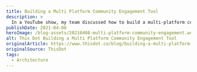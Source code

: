 ```yaml
---
title: Building a Multi Platform Community Engagement Tool
description: >
  In a YouTube show, my team discussed how to build a multi-platform community engagement tool to accompany a theoretical e-commerce buisness, A Latte Java. In this post, I summarize the discussion from "Build IT Better Architecture: Roundtable with This Dot Labs Developers".
publishDate: 2021-04-08
heroImage: /blog-assets/20210408-multi-platform-community-engagement.webp
alt: This Dot Building a Multi Platform Community Engagement Tool
originalArticle: https://www.thisdot.co/blog/building-a-multi-platform-community-engagement-tool
originalSource: ThisDot
tags:
  - Architecture
---
```


